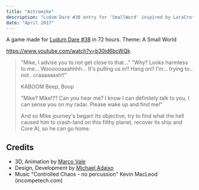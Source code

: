 ```yaml
---
title: "Astromike"
description: "Ludum Dare #38 entry for 'SmallWord' inspired by LaraCroft Go."
date: "April 2017"
---
```


A game made for [Ludum Dare #38](https://ldjam.com/events/ludum-dare/38/astromike) in 72 hours. Theme: A Small World

https://www.youtube.com/watch?v=b30id6bcWQk


> "Mike, I advise you to not get close to that…"
> "Why? Looks harmless to me… Woooooaaahhhh… It's pulling us in!! Hang on!! I'm… trying to.. not.. craaaaaash!!"
>
> KABOOM Beep, Boop
>
> "Mike? Mike!?? Can you hear me? I know I can definitely talk to you, I can sense you on my radar. Please wake up and find me!"
>
> And so Mike journey's began! Its objective, try to find what the hell caused him to crash-land on this filthy planet, recover its ship and Core AI, so he can go home.

## Credits

- 3D, Animation by [Marco Vale](twitter.com/MarcoValeKaz)
- Design, Development by [Michael Adaixo](twitter.com/MichaelAdaixo)
- Music "Controlled Chaos - no percussion" Kevin MacLeod (incompetech.com)